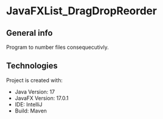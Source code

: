 # JavaFXList_DragDropReorder

## General info
Program to number files consequecutivly. 
	
## Technologies
Project is created with:
* Java Version: 17
* JavaFX Version: 17.0.1
* IDE: IntelliJ 
* Build: Maven
